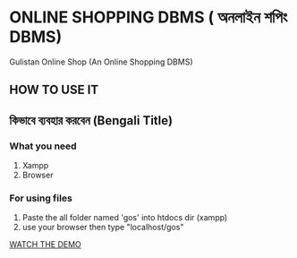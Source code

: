 # ONLINE SHOPPING DBMS ( অনলাইন শপিং DBMS)
Gulistan Online Shop (An Online Shopping DBMS) 

## HOW TO USE IT 
## কিভাবে ব্যবহার করবেন (Bengali Title)

### What you need 
1. Xampp 
2. Browser 

### For using files 
1. Paste the all folder named 'gos' into htdocs dir (xampp) 
2. use your browser then type "localhost/gos"

[WATCH THE DEMO](https://novojitdas.github.io/Online-Shopping-DBMS/)